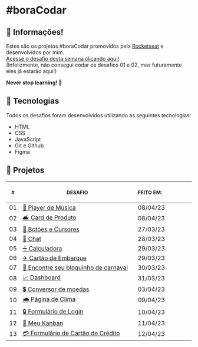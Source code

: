 # #boraCodar

## 📖 Informações!

Estes são os projetos #boraCodar promovidos pela <a href="https://www.youtube.com/@rocketseat">Rocketseat</a> e desenvolvidos por mim. <br>
<a href="https://boracodar.dev">Acesse o desafio desta semana clicando aqui!</a> <br>
(Infelizmente, não consegui codar os desafios 01 e 02, mas futuramente eles já estarão aqui!)

<strong>Never stop learning! 💭</strong>

## 🚀 Tecnologias

Todos os desafios foram desenvolvidos utilizando as seguintes tecnologias:

- HTML
- CSS
- JavaScript
- Git e Github
- Figma

## 📂 Projetos

<table>
    <thead>
        <tr>
            <th align="center">
                <img width="20" height="1"> 
                <p>
                    <small>#</small>
                </p>
            </th>
            <th align="center">
                <img width="300" height="1"> 
                <p> 
                    <small>
                        DESAFIO
                    </small>
                </p>
            </th>
            <th align="left">
                <img width="140" height="1">
                <p align="left"> 
                    <small>
                    FEITO EM:
                    </small>
                </p>
            </th>
        </tr>
    </thead>
    <tbody>
    <tr>
            <td>01</td>
            <td><a href="01">🎵 Player de Música</a></td>
            <td>08/04/23</td>
        </tr>
    <tr>
            <td>02</td>
            <td><a href="02">🛋️ Card de Produto</a></td>
            <td>08/04/23</td>
        </tr>
        <tr>
            <td>03</td>
            <td><a href="03">🔘 Botões e Cursores</a></td>
            <td>27/03/23</td>
        </tr>
        <tr>
            <td>04</td>
            <td><a href="04">💬 Chat</a></td>
            <td>28/03/23</td>
        </tr>
        <tr>
            <td>05</td>
            <td><a href="05">➗ Calculadora</a></td>
            <td>29/03/23</td>
        </tr>
        <tr>
            <td>06</td>
            <td><a href="06">✈ Cartão de Embarque</a></td>
            <td>29/03/23</td>
        </tr>
        <tr>
            <td>07</td>
            <td><a href="07">🎉 Encontre seu bloquinho de carnaval</a></td>
            <td>30/03/23</td>
        </tr>
        <tr>
            <td>08</td>
            <td><a href="08">📈 Dashboard</a></td>
            <td>31/03/23</td>
        </tr>
        <tr>
            <td>09</td>
            <td><a href="09">💲 Conversor de moedas</a></td>
            <td>03/04/23</td>
        </tr>
        <tr>
            <td>10</td>
            <td><a href="10">🌧 Página de Clima</a></td>
            <td>09/04/23</td>
        </tr>
        <tr>
            <td>11</td>
            <td><a href="11">🔒 Formulário de Login</a></td>
            <td>10/04/23</td>
        </tr>
        <tr>
            <td>12</td>
            <td><a href="12">📝 Meu Kanban</a></td>
            <td>11/04/23</td>
        </tr>
        <tr>
            <td>13</td>
            <td><a href="13">💳 Formulário de Cartão de Crédito</a></td>
            <td>12/04/23</td>
        </tr>
    </tbody>
</table></p>